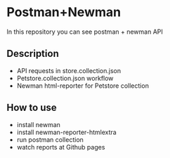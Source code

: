 
# Postman+Newman

In this repository you can see postman + newman API


## Description

- API requests in store.collection.json
- Petstore.collection.json workflow
- Newman html-reporter for Petstore collection


## How to use

* install newman
* install newman-reporter-htmlextra
* run postman collection
* watch reports at Github pages

